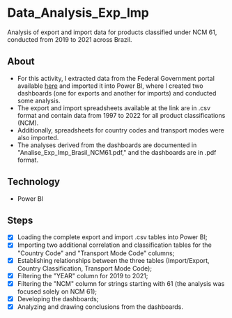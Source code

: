 # Data_Analysis_Exp_Imp
Analysis of export and import data for products classified under NCM 61, conducted from 2019 to 2021 across Brazil.

## About

- For this activity, I extracted data from the Federal Government portal available [here](https://dados.gov.br/dataset/estatisticos-do-comercio-exterior-brasileiro-de-bens/resource/d45d96ff-41e1-4c5e-bddd-5b633e1926a4?inner_span=True) and imported it into Power BI, where I created two dashboards (one for exports and another for imports) and conducted some analysis.
- The export and import spreadsheets available at the link are in .csv format and contain data from 1997 to 2022 for all product classifications (NCM).
- Additionally, spreadsheets for country codes and transport modes were also imported.
- The analyses derived from the dashboards are documented in "Analise_Exp_Imp_Brasil_NCM61.pdf," and the dashboards are in .pdf format.

## Technology

  - Power BI
  
## Steps
  
- [x] Loading the complete export and import .csv tables into Power BI;
- [x] Importing two additional correlation and classification tables for the "Country Code" and "Transport Mode Code" columns;
- [x] Establishing relationships between the three tables (Import/Export, Country Classification, Transport Mode Code);
- [x] Filtering the "YEAR" column for 2019 to 2021;
- [x] Filtering the "NCM" column for strings starting with 61 (the analysis was focused solely on NCM 61);
- [x] Developing the dashboards;
- [x] Analyzing and drawing conclusions from the dashboards.
